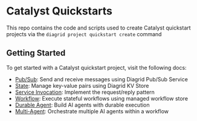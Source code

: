 # Catalyst Quickstarts

This repo contains the code and scripts used to create Catalyst quickstart projects via the  `diagrid project quickstart create` command

## Getting Started

To get started with a Catalyst quickstart project, visit the following docs:

- [Pub/Sub](https://diagrid.ws/pubsub-qs): Send and receive messages using Diagrid Pub/Sub Service
- [State](https://diagrid.ws/state-qs): Manage key-value pairs using Diagrid KV Store
- [Service Invocation](https://diagrid.ws/invocation-qs): Implement the request/reply pattern
- [Workflow](https://diagrid.ws/workflow-qs): Execute stateful workflows using managed workflow store
- [Durable Agent](https://diagrid.ws/durable-agent-qs): Build AI agents with durable execution
- [Multi-Agent](https://diagrid.ws/multi-agent-qs): Orchestrate multiple AI agents within a workflow
